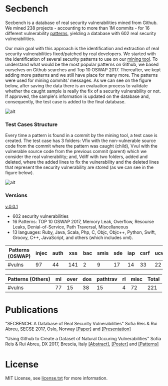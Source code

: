 # Secbench

Secbench is a database of real security vulnerabilities mined from Github. We mined 238 projects - accounting to more than 1M commits - for 16 different vulnerability [patterns](https://tqrg.github.io/secbench/patterns.html), yielding a database with 602 real security vulnerabilities. 

Our main goal with this approach is the identification and extraction of real security vulnerabilities fixed/patched by real developers. We started with the identification of several security patterns to use on our [mining tool](https://github.com/TQRG/secbench-mining-tool). To understand what would be the most popular patterns on Github, we based ourselves on Github searches and Top 10 OSWAP 2017. Thereafter, we kept adding more patterns and we still have place for many more. The patterns were used for mining commits' messages. As we can see on the figure below, after saving the data there is an evaluation process to validate whether the caught sample is really the fix of a security vulnerability or not. If approved, the sample's information is updated on the database and, consequently, the test case is added to the final database.

![alt](https://github.com/TQRG/secbench/blob/master/static/images/methodology.png?raw=true)

### Test Cases Structure

Every time a pattern is found in a commit by the mining tool, a test case is created. The test case has 3 folders: Vfix with the non-vulnerable source code from the commit where the pattern was caught (child), Vvul with the vulnerable source code from the previous commit (parent) which we consider the real vulnerability; and, Vdiff with two folders, added and deleted, where the added lines to fix the vulnerability and the deleted lines that represent the security vulnerability are stored (as we can see in the figure below).

![alt](https://github.com/TQRG/secbench/blob/master/static/images/test_case.png?raw=true)


### Versions

[v.0.0.1](https://console.cloud.google.com/storage/browser/v0_0_1/?project=secbench-161618)
* 602 security vulnerabilities
* 16 Patterns: TOP 10 OSWAP 2017, Memory Leak, Overflow, Resourse Leaks, Denial-of-Service, Path Traversal, Miscellaneous
* 13 languages: Ruby, Java, Scala, Php, C, Objc, Objc++, Python, Swift, Groovy, C++, JavaScript, and others (which includes xml).

| Patterns (OSWAP) | injec | auth | xss | bac | smis | sde | iap | csrf | ucwkv | upapi | Total |
| --- | --- | --- | --- | --- | --- | --- | --- | --- | --- | --- | --- | 
| #vulns | 97 | 44 | 141 | 2 | 9 | 17 | 14 | 33 | 22 | 2 | 381 |

| Patterns (Others) | ml | over | dos | pathtrav | rl | misc | Total |
| --- | --- | --- | --- | --- | --- | --- | --- |
| #vulns | 77 | 15 | 38 | 15 | 4 | 72 | 221 |


# Publications

"SECBENCH: A Database of Real Security Vulnerabilities" Sofia Reis & Rui Abreu, SECSE 2017, Oslo, Norway [[Paper]](https://github.com/TQRG/secbench/raw/master/papers/secse/paper.pdf) and [[Presentation]](https://github.com/TQRG/secbench/raw/master/papers/secse/presentation.pdf)

"Using Github to Create a Dataset of Natural Occuring Vulnerabilities" Sofia Reis & Rui Abreu, DX 2017, Brescia, Italy [[Abstract]](https://github.com/TQRG/secbench/raw/master/papers/dx17/abstract.pdf), [[Poster]](https://github.com/TQRG/secbench/raw/master/papers/dx17/poster.pdf) and [[Patterns]](https://github.com/TQRG/secbench/raw/master/papers/dx17/patterns.pdf)


# License
MIT License, see [license.txt](https://github.com/TQRG/secbench/blob/master/license.txt) for more information.
